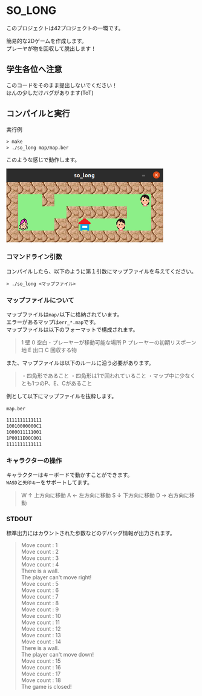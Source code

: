 # SO_LONG

このプロジェクトは42プロジェクトの一環です。<br>

簡易的な2Dゲームを作成します。<br>
プレーヤが物を回収して脱出します！<br>

## 学生各位へ注意
このコードをそのまま提出しないでください！<br>
ほんの少しだけバグがあります(ToT)<br>

## コンパイルと実行

実行例<br>

```shell
> make
> ./so_long map/map.ber
```

このような感じで動作します。<br>

<img src="so_long.png" />

### コマンドライン引数

コンパイルしたら、以下のように第１引数にマップファイルを与えてください。<br>

```
> ./so_long <マップファイル>
```

### マップファイルについて

マップファイルは`map/`以下に格納されています。<br>
エラーがあるマップは`err_*.map`です。<br>
マップファイルは以下のフォーマットで構成されます。<br>

> 1 壁
0   空白・プレーヤーが移動可能な場所
P   プレーヤーの初期リスポーン地
E   出口
C   回収する物

また、マップファイルは以下のルールに沿う必要があります。<br>

> ・四角形であること
・四角形は1で囲われていること
・マップ中に少なくとも1つのP、E、Cがあること

例として以下にマップファイルを抜粋します。<br>

`map.ber`

```
1111111111111
10010000000C1
1000011111001
1P0011E00C001
1111111111111
```

### キャラクターの操作

キャラクターはキーボードで動かすことができます。<br>
`WASD`と`矢印キー`をサポートしてます。<br>

> W ↑  上方向に移動
A ←    左方向に移動
S ↓    下方向に移動
D →    右方向に移動

### STDOUT

標準出力にはカウントされた歩数などのデバッグ情報が出力されます。<br>

> Move count : 1<br>
Move count : 2<br>
Move count : 3<br>
Move count : 4<br>
 There is a wall.<br>
 The player can't move right!<br>
Move count : 5<br>
Move count : 6<br>
Move count : 7<br>
Move count : 8<br>
Move count : 9<br>
Move count : 10<br>
Move count : 11<br>
Move count : 12<br>
Move count : 13<br>
Move count : 14<br>
 There is a wall.<br>
 The player can't move down!<br>
Move count : 15<br>
Move count : 16<br>
Move count : 17<br>
Move count : 18<br>
 The game is closed!<br>

